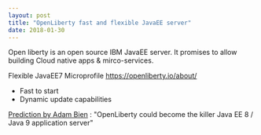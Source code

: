 ```yaml
---
layout: post
title: "OpenLiberty fast and flexible JavaEE server"
date: 2018-01-30
---
```


Open liberty is an open source IBM JavaEE server. It promises to allow building Cloud native apps & mirco-services.

Flexible JavaEE7 Microprofile
https://openliberty.io/about/

- Fast to start
- Dynamic update capabilities

[Prediction by Adam Bien](http://adambien.blog/roller/abien/entry/2018_predictions) : "OpenLiberty could become the killer Java EE 8 / Java 9 application server"
